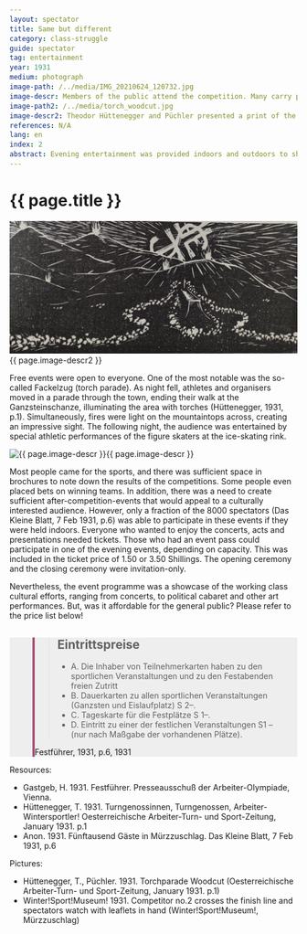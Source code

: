 ```yaml
---
layout: spectator
title: Same but different
category: class-struggle
guide: spectator
tag: entertainment
year: 1931
medium: photograph
image-path: /../media/IMG_20210624_120732.jpg
image-descr: Members of the public attend the competition. Many carry programmes, where they could record the results.
image-path2: /../media/torch_woodcut.jpg
image-descr2: Theodor Hüttenegger and Püchler presented a print of the torch parade to open their contribution to the Oesterreichische Arbeiter-Turn- und Sport-Zeitung in January 1931. 
references: N/A
lang: en
index: 2
abstract: Evening entertainment was provided indoors and outdoors to share local culture and political messages.
---
```

<body>
  <div class="infotext">
    <h1  id="title">{{ page.title }}</h1>
    <div class="grid-item" id="exhibit-image"><img src="../media/torch_woodcut.jpg" class="img-fluid" alt="{{ page.image-descr2 }}">{{ page.image-descr2 }}</div>
    <p>Free events were open to everyone. One of the most notable was the so-called Fackelzug (torch parade). As night fell, athletes and organisers moved in a parade through the town, ending their walk at the Ganzsteinschanze, illuminating the area with torches (Hüttenegger, 1931, p.1). Simultaneously, fires were light on the mountaintops across, creating an impressive sight. The following night, the audience was entertained by special athletic performances of the figure skaters at the ice-skating rink.</p>
    <div class="grid-item" id="exhibit-image"><img src="../media/IMG_20210624_120732.jpg" class="img-fluid" alt="{{ page.image-descr }}">{{ page.image-descr }}</div>
    <p>Most people came for the sports, and there was sufficient space in brochures to note down the results of the competitions. Some people even placed bets on winning teams. In addition, there was a need to create sufficient after-competition-events that would appeal to a culturally interested audience. However, only a fraction of the 8000 spectators (Das Kleine Blatt, 7 Feb 1931, p.6) was able to participate in these events if they were held indoors. Everyone who wanted to enjoy the concerts, acts and presentations needed tickets. Those who had an event pass could participate in one of the evening events, depending on capacity. This was included in the ticket price of 1.50 or 3.50 Shillings. The opening ceremony and the closing ceremony were invitation-only.</p>  
    <p>Nevertheless, the event programme was a showcase of the working class cultural efforts, ranging from concerts, to political cabaret and other art performances. But, was it affordable for the general public? Please refer to the price list below!</p>
  <section class="vh-30" style="background-color: #eee;">
    <div class="container py-sm-5 h-40">
      <div class="row d-flex align-items-center h-20">
        <div class="col col-md-9 mb-3 mb-md-1" id="style3">
          <figure class="bg-white p-3 rounded" style="border-left: .25rem solid #a34e78;">
            <blockquote class="blockquote pb-2">
              <p class="inlinequote">
                  <h2 id="quotetitle">Eintrittspreise</h2>
                  <ul>
                      <li>A.	Die Inhaber von Teilnehmerkarten haben zu den sportlichen Veranstaltungen und zu den Festabenden freien Zutritt</li>
                      <li>B.	Dauerkarten zu allen sportlichen Veranstaltungen (Ganzsten und Eislaufplatz) S 2–.</li>
                      <li>C.	Tageskarte für die Festplätze S 1–.</li>
                      <li>D.	Eintritt zu einer der festlichen Veranstaltungen S1 – (nur nach Maßgabe der vorhandenen Plätze).</li>
                  </ul>
              </p>
            </blockquote>
            <figcaption class="blockquote-footer mb-0 font-italic">
              <span class="source">Festführer, 1931, p.6</span>, 1931
            </figcaption>
          </figure>
        </div>
      </div>
    </div>
  </section>
    <div class="resources">
      <div class="resource-title">Resources:</div>
          <ul>
              <li>Gastgeb, H. 1931. <span id="source">Festführer</span>. Presseausschuß der Arbeiter-Olympiade, Vienna.</li>
              <li>Hüttenegger, T. 1931. Turngenossinnen, Turngenossen, Arbeiter-Wintersportler! <span id="source">Oesterreichische Arbeiter-Turn- und Sport-Zeitung<span>, January 1931. p.1</li>
              <li>Anon. 1931. Fünftausend Gäste in Mürzzuschlag. <span id="source">Das Kleine Blatt</span>, 7 Feb 1931, p.6</li>
          </ul>
    </div>
    <div class="resources">
      <div class="resource-title">Pictures:</div>
          <ul>
            <li>Hüttenegger, T., Püchler. 1931. Torchparade Woodcut (<span id="source">Oesterreichische Arbeiter-Turn- und Sport-Zeitung<span>, January 1931. p.1)</li>
            <li>Winter!Sport!Museum! 1931. Competitor no.2 crosses the finish line and spectators watch with leaflets in hand (Winter!Sport!Museum!, Mürzzuschlag)</li>
          </ul>
    </div>
  </div>
</body>